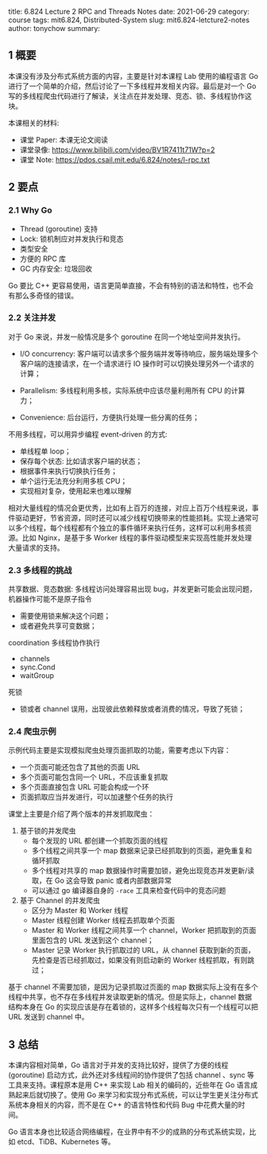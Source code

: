 title: 6.824 Lecture 2 RPC and Threads Notes
date: 2021-06-29
category: course
tags: mit6.824, Distributed-System
slug: mit6.824-letcture2-notes
author: tonychow
summary: 

## 1 概要

本课没有涉及分布式系统方面的内容，主要是针对本课程 Lab 使用的编程语言 Go 进行了一个简单的介绍，然后讨论了一下多线程并发相关内容。最后是对一个 Go 写的多线程爬虫代码进行了解读，关注点在并发处理、竞态、锁、多线程协作这块。

本课相关的材料:

- 课堂 Paper: 本课无论文阅读
- 课堂录像: https://www.bilibili.com/video/BV1R7411t71W?p=2
- 课堂 Note: https://pdos.csail.mit.edu/6.824/notes/l-rpc.txt

## 2 要点

### 2.1 Why Go

- Thread (goroutine) 支持
- Lock: 锁机制应对并发执行和竞态
- 类型安全
- 方便的 RPC 库
- GC 内存安全: 垃圾回收

Go 要比 C++ 更容易使用，语言更简单直接，不会有特别的语法和特性，也不会有那么多奇怪的错误。

### 2.2 关注并发

对于 Go 来说，并发一般情况是多个 goroutine 在同一个地址空间并发执行。

- I/O concurrency: 客户端可以请求多个服务端并发等待响应，服务端处理多个客户端的连接请求，在一个请求进行 IO 操作时可以切换处理另外一个请求的计算；

- Parallelism: 多线程利用多核，实际系统中应该尽量利用所有 CPU 的计算力；
- Convenience: 后台运行，方便执行处理一些分离的任务；

不用多线程，可以用异步编程 event-driven 的方式:

- 单线程单 loop；
- 保存每个状态: 比如请求客户端的状态；
- 根据事件来执行切换执行任务；
- 单个运行无法充分利用多核 CPU；
- 实现相对复杂，使用起来也难以理解

相对大量线程的情况会更优秀，比如有上百万的连接，对应上百万个线程来说，事件驱动更好，节省资源，同时还可以减少线程切换带来的性能损耗。实现上通常可以多个线程，每个线程都有个独立的事件循环来执行任务，这样可以利用多核资源。比如 Nginx，是基于多 Worker 线程的事件驱动模型来实现高性能并发处理大量请求的支持。

### 2.3 多线程的挑战

共享数据、竞态数据: 多线程访问处理容易出现 bug，并发更新可能会出现问题，机器操作可能不是原子指令

- 需要使用锁来解决这个问题；
- 或者避免共享可变数据；

coordination 多线程协作执行

- channels
- sync.Cond
- waitGroup

死锁

- 锁或者 channel 误用，出现彼此依赖释放或者消费的情况，导致了死锁；

### 2.4 爬虫示例

示例代码主要是实现模拟爬虫处理页面抓取的功能，需要考虑以下内容：

- 一个页面可能还包含了其他的页面 URL
- 多个页面可能包含同一个 URL，不应该重复抓取
- 多个页面直接包含 URL 可能会构成一个环
- 页面抓取应当并发进行，可以加速整个任务的执行

课堂上主要是介绍了两个版本的并发抓取爬虫：

1. 基于锁的并发爬虫
   - 每个发现的 URL 都创建一个抓取页面的线程
   - 多个线程之间共享一个 map 数据来记录已经抓取到的页面，避免重复和循环抓取
   - 多个线程对共享的 map 数据操作时需要加锁，避免出现竞态并发更新/读取，在 Go 这会导致 panic 或者内部数据异常
   - 可以通过 go 编译器自身的 `-race` 工具来检查代码中的竞态问题
2. 基于 Channel 的并发爬虫
   - 区分为 Master 和 Worker 线程
   - Master 线程创建 Worker 线程去抓取单个页面
   - Master 和 Worker 线程之间共享一个 channel，Worker 把抓取到的页面里面包含的 URL 发送到这个 channel；
   - Master 记录 Worker 执行抓取过的 URL，从 channel 获取到新的页面，先检查是否已经抓取过，如果没有则启动新的 Worker 线程抓取，有则跳过；

基于 channel 不需要加锁，是因为记录抓取过页面的 map 数据实际上没有在多个线程中共享，也不存在多线程并发读取更新的情况。但是实际上，channel 数据结构本身在 Go 的实现应该是存在着锁的，这样多个线程每次只有一个线程可以把 URL 发送到 channel 中。

## 3 总结

本课内容相对简单，Go 语言对于并发的支持比较好，提供了方便的线程(goroutine) 启动方式，此外还对多线程间的协作提供了包括 channel 、sync 等工具来支持。课程原本是用 C++ 来实现 Lab 相关的编码的，近些年在 Go 语言成熟起来后就切换了。使用 Go 来学习和实现分布式系统，可以让学生更关注分布式系统本身相关的内容，而不是在 C++ 的语言特性和代码 Bug 中花费大量的时间。

Go 语言本身也比较适合网络编程，在业界中有不少的成熟的分布式系统实现，比如 etcd、TiDB、Kubernetes 等。
